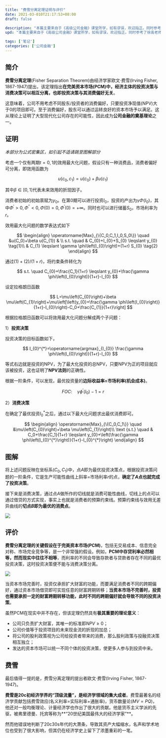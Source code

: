 ```yaml
---
title: "费雪分离定理证明与评价"
date: 2021-03-010T21:17:53+08:00
draft: false

description: "本篇主要来自于《高级公司金融》课堂所学，如有谬误，欢迎指正。同时参考了徐高老师的《金融经济学二十五讲》，微信搜索公众号`PurePlay`，后台回复`金融经济学二十五讲`即可获取高清电子版。"
upd: "本篇主要来自于《高级公司金融》课堂所学，如有谬误，欢迎指正。同时参考了徐高老师的《金融经济学二十五讲》，微信搜索公众号`PurePlay`，后台回复`金融经济学二十五讲`即可获取高清电子版。"

tags: ['笔记']
categories: ['公司金融']
---
```


<!--more-->

## 简介

**费雪分离定理**(Fisher Separation Theorem)由经济学家欧文·费雪(Irving Fisher, 1867-1947)提出，该定理指出**在完美资本市场(PCM)中，经济主体的投资决策与消费决策可以相互分离，也即投资决策与其消费偏好无关**。

这意味着，公司不用考虑不同股东/投资者的消费偏好，只要投资净现值(NPV)大于0的项目即可。至于消费偏好，股东可以通过运转良好的资本市场予以满足。这从理论上证明了大型现代化公司存在的可能性，因此成为**公司金融的奠基理论**之一。

## 证明

*本部分为公式密集区，如引起不适请跳至图解部分*

考虑一个仅有两期$t=0, 1$的效用最大化问题，假设只有一种消费品，消费者偏好可分离，即效用函数为

$$
u(c_0, c_1) = u(c_0)+\beta u(c_1)
$$

其中$\beta \in [0,1]$代表未来效用的折现因子。

消费者初始的初始禀赋为$y_0$。在第0期可以进行投资$I_0$，投资的产出为$\gamma \Phi (I_0)$，其中$\Phi^\prime>0,\Phi^{\prime\prime}<0,\Phi(0)=0,\Phi^{\prime}(0) = +\infty$。同时也可以进行储蓄$S_0$，市场利率为$r$。

效用最大化问题的数学表达式如下

$$
\begin{align}
\operatorname{Max}_{\{C_0,C_1,I_0,S_0\}} \quad &u(C_0)+\beta u(C_{1}) & \\
s.t. \quad & C_{0}+I_{0}+S_{0} \leqslant y_{0} \tag{1}\\
& C_{1} \leqslant \gamma \phi\left(I_{0}\right)+(1+r) S_{0} \tag{2}
\end{align}
$$

通过$(1)+(2)/(1+r)$，将约束条件转化为

$$
s.t. \quad C_{0}+\frac{C_1}{1+r} \leqslant y_{0}+\frac{\gamma \phi\left(I_{0}\right)}{1+r}-I_{0}
$$

设定拉格朗日函数

$$
L=\mu\left(C_{0}\right)+\beta \mu\left(C_{1}\right)+\mu\left[\left(y_{0}+\frac{\gamma \phi\left(I_{0}\right)}{1+r}-I_{0}\right)-C_0+\frac{C_{1}}{1+r}\right]
$$

根据拉格朗日函数可以将效用最大化问题分解成两个子问题：

1）**投资决策**

投资决策的目标函数如下，

$$
I_{0}^{*}=\operatorname{argmax}_{I_{0}} \frac{\gamma \phi\left(I_{0}\right)}{1+r}-I_{0}
$$

等式右边就是投资的NPV，为了最大化投资的总NPV，只要NPV为正的项目就应该被投资，这也证明了**NPV法则**的正确性。

根据一阶条件，可以发现，最优投资量的**边际收益率=市场利率(机会成本)**。

$$
FOC: \quad \gamma \phi^{\prime}{\left(I_{0}\right)}-1=r
$$

2）**消费决策**

在确定了最优投资$I_{0}^{*}$之后，通过以下最大化问题求出最优消费即可。

$$
\begin{align}
\operatorname{Max}_{\{C_0,C_1\}} \quad &\mu\left(C_{0}\right)+\beta \mu\left(C_{1}\right)\\ 
\text {s.t.} \quad & C_0+\frac{C_1}{1+r} \leqslant y_{0}+\left(\frac{\gamma \phi\left(I_{0}^{*}\right)}{1+r}-I_{0}^{*}\right)
\end{align}
$$

## 图解

将上述问题反映在坐标系$(C_0,C_1)$中，点$A$即为最优投资决策点，根据投资决策问题的一阶条件，它是生产可能性曲线上斜率=市场利率$r$的点，**确定了$A$点也就完成了投资决策**。

接下来是消费决策，通过点$A$做所作的切线就是消费可能性曲线，切线上的点可以通过借贷的方式实现，事实上也就是消费者的预算约束线。预算约束线与效用无差异曲线的**切点$B$即为最优的消费点**。

![](https://cdn.jsdelivr.net/gh/henrywu97/FigBed@master/Figs/20210311104217.png)

## 评价

**费雪分离定理的关键假设在于完美资本市场(PCM)**，包括无交易成本、信息完全对称、市场完全竞争等，是一个非常强的假设。例如，**PCM中存贷利率必然相等，然而现实中往往不相等**，而利率的不同会导致存款者与贷款者存在不同的最优投资决策，这时投资决策便不能与消费决策分离。

![](https://cdn.jsdelivr.net/gh/henrywu97/FigBed/Figs/20210311104326.png)

当资本市场完善时，投资仅承担扩大财富的功能，而要满足消费者不同的跨期偏好，通过资本市场借贷即可实现任意的财富跨期转移；**当资本市场不完善时，投资也需要承担一定的财富跨期转移功能，此时不同的跨期偏好就会导致不同的投资决策**。

虽然PCM在现实中并不存在，但该定理仍然具有**极其重要的理论意义**：

- 公司只负责扩大财富，其唯一的标准即$NPV \geq 0$；
- 公司价值等于投资项目的未来现金流的折现的加总；
- 将公司的股利政策视为公司给投资者带来的消费，那么股利政策与投融资决策相互独立；
- 发达的资本市场可以统一不同个体的投资决策，使更多人参与到投资中来。

## 费雪

最后值得一提的是，费雪分离定理的提出者欧文·费雪(Irving Fisher, 1867-1947)。

**费雪是20c初经济学界的“顶级流量”，是经济学领域的集大成者**。费雪最著名的经济学贡献包括费雪效应(名义利率=实际利率+通胀率)，货币数量论($MV=PQ$)，他还对一般均衡理论、计量经济学也作出了很大的贡献。他是货币主义学派的先驱，被弗里德曼、托宾等称为**“20世纪美国最伟大的经济学家”**。

然而他错误地判断了20c30s年代的大萧条，导致其资产大幅缩水，名声和学术地位也受到了很大影响，但其仍在经济学史上留下了浓墨重彩的一笔。